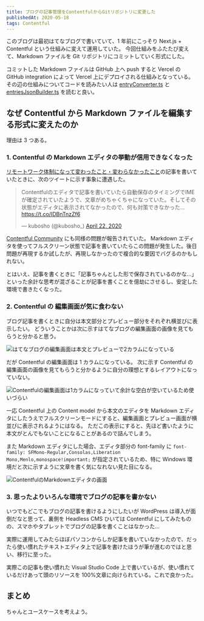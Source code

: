 ```yaml
---
title: ブログの記事管理をContentfulからGitリポジトリに変更した
publishedAt: 2020-05-18
tags: Contentful
---
```


このブログは最初はてなブログで書いていて、1 年前にこっそり Next.js + Contentful という仕組みに変えて運用していた。
今回仕組みをふたたび変えて、Markdown ファイルを Git リポジトリにコミットしていく形式にした。

コミットした Markdown ファイルは GitHub 上へ push すると Vercel の GitHub integration によって Vercel 上にデプロイされる仕組みとなっている。
その辺の仕組みについてコードを読みたい人は [entryConverter.ts](https://github.com/kubosho/kubosho.com/blob/master/src/entry/entryConverter.ts) と [entriesJsonBuilder.ts](https://github.com/kubosho/kubosho.com/blob/master/tools/entriesJsonBuilder.ts) を読むと良い。

## なぜ Contentful から Markdown ファイルを編集する形式に変えたのか

理由は 3 つある。

### 1. Contentful の Markdown エディタの挙動が信用できなくなった

[リモートワーク体制になって変わったこと・変わらなかったこと](https://blog.kubosho.com/entry/working-style-after-covid-19)の記事を書いていたときに、次のツイートに示す事象に遭遇した。

<blockquote class="twitter-tweet"><p lang="ja" dir="ltr">Contentfulのエディタで記事を書いていたら自動保存のタイミングでIMEが確定されていたようで、文章がめちゃくちゃになっていた。そしてその状態がエディタに表示されてなかったので、何も対策できなかった…<a href="https://t.co/IDBnTnzZf6">https://t.co/IDBnTnzZf6</a></p>&mdash; kubosho (@kubosho_) <a href="https://twitter.com/kubosho_/status/1253014495930118146?ref_src=twsrc%5Etfw">April 22, 2020</a></blockquote>

[Contentful Community](https://www.contentfulcommunity.com/t/can-i-disable-auto-save-in-the-content-posting-editor/2626) にも同様の問題が報告されていた。
Markdown エディタを使ってフルスクリーン状態で記事を書いていたらこの問題が発生した。後日問題が再現するか試したが、再現しなかったので複合的な要因でバグるのかもしれない。

とはいえ、記事を書くときに「記事ちゃんとした形で保存されているのかな…」といった余計な思考が混ざることが記事を書くことを億劫にさせるし、安定した環境で書きたくなった。

### 2. Contentful の 編集画面が気に食わない

ブログ記事を書くときに自分は本文部分とプレビュー部分をそれぞれ横並びに表示したい。
どういうことかは次に示すはてなブログの編集画面の画像を見てもらうと分かると思う。

![はてなブログの編集画面は本文とプレビューで2カラムになっている](https://res.cloudinary.com/kubosho/image/upload/v1589733922/hatena-blog-editor_g9fbpj.png)

だが Contentful の編集画面は 1 カラムになっている。
次に示す Contentful の編集画面の画像を見てもらうと分かるように自分の理想とするレイアウトになっていない。

![Contentfulの編集画面は1カラムになっていて余計な空白が空いているため使いづらい](https://res.cloudinary.com/kubosho/image/upload/v1589733924/contentful-editor_ppq4lj.png)

一応 Contentful 上の Content model から本文のエディタを Markdown エディタにしたうえでフルスクリーンモードにすると、編集画面とプレビュー画面が横並びに表示されるようにはなる。
ただこの表示にすると、先ほど書いたように本文がとんでもないことになることがあるので詰んでしまう。

また Markdown エディタにした場合、エディタ部分の font-family に `font-family: SFMono-Regular,Consolas,Liberation Mono,Menlo,monospace!important;` が指定されているため、特に Windows 環境だと次に示すように文章を書く気になれない見た目になる。

![ContentfulのMarkdownエディタの画面](https://res.cloudinary.com/kubosho/image/upload/v1589734729/contentful-markdown-editor_k7w7sl.png)

### 3. 思ったよりいろんな環境でブログの記事を書かない

いつでもどこでもブログの記事を書けるようにしたいが WordPress は導入が面倒だなと思って、裏側を Headless CMS ひいては Contentful にしてみたものの、スマホやタブレットでブログの記事を書くことはなかった…

実際に運用してみたらほぼパソコンからしか記事を書いていなかったので、だったら使い慣れたテキストエディタ上で記事を書けたほうが筆が進むのではと思い、移行に至った。

実際この記事も使い慣れた Visual Studio Code 上で書いているが、使い慣れているだけあって頭のリソースを 100%文章に向けられている。これで良かった。

## まとめ

ちゃんとユースケースを考えよう。
